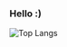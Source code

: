 ### Hello :)

![Top Langs](https://github-readme-stats.vercel.app/api/top-langs/?username=jarivalentine&theme=dark)
